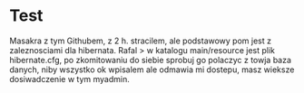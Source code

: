# Test

Masakra z tym Githubem, z 2 h. stracilem, ale podstawowy pom jest z zaleznosciami dla hibernata. Rafal > w katalogu main/resource jest plik hibernate.cfg, po zkomitowaniu do siebie sprobuj go polaczyc z towja baza danych, niby wszystko ok wpisalem ale odmawia mi dostepu, masz wieksze dosiwadczenie w tym myadmin.
